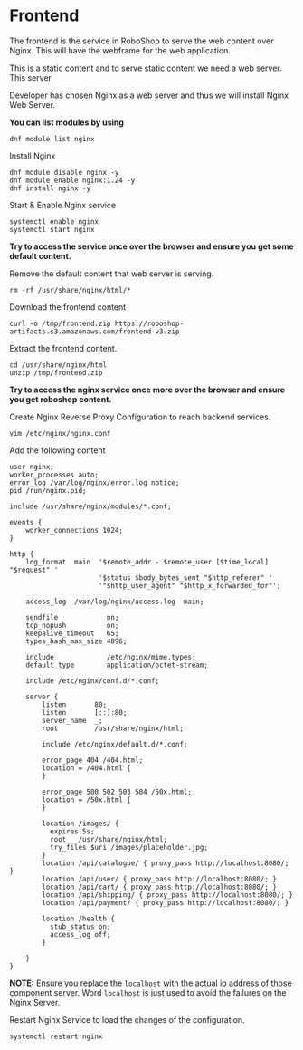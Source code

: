 
# Frontend

The frontend is the service in RoboShop to serve the web content over Nginx. This will have the webframe for the web application.

This is a static content and to serve static content we need a web server. This server

Developer has chosen Nginx as a web server and thus we will install Nginx Web Server. 


**You can list modules by using**

`dnf module list nginx`

Install Nginx 
```shell
dnf module disable nginx -y
dnf module enable nginx:1.24 -y
dnf install nginx -y
```

Start & Enable Nginx service 
```shell
systemctl enable nginx 
systemctl start nginx 
```

**Try to access the service once over the browser and ensure you get some default content.**

Remove the default content that web server is serving. 

```shell
rm -rf /usr/share/nginx/html/* 
```

Download the frontend content

```shell
curl -o /tmp/frontend.zip https://roboshop-artifacts.s3.amazonaws.com/frontend-v3.zip
```

Extract the frontend content.

```shell
cd /usr/share/nginx/html 
unzip /tmp/frontend.zip
```

**Try to access the nginx service once more over the browser and ensure you get roboshop content.**

Create Nginx Reverse Proxy Configuration to reach backend services.

```shell 
vim /etc/nginx/nginx.conf
```

Add the following content 

```nginx configuration title=/etc/nginx/nginx.conf 
user nginx;
worker_processes auto;
error_log /var/log/nginx/error.log notice;
pid /run/nginx.pid;

include /usr/share/nginx/modules/*.conf;

events {
    worker_connections 1024;
}

http {
    log_format  main  '$remote_addr - $remote_user [$time_local] "$request" '
                      '$status $body_bytes_sent "$http_referer" '
                      '"$http_user_agent" "$http_x_forwarded_for"';

    access_log  /var/log/nginx/access.log  main;

    sendfile            on;
    tcp_nopush          on;
    keepalive_timeout   65;
    types_hash_max_size 4096;

    include             /etc/nginx/mime.types;
    default_type        application/octet-stream;

    include /etc/nginx/conf.d/*.conf;

    server {
        listen       80;
        listen       [::]:80;
        server_name  _;
        root         /usr/share/nginx/html;

        include /etc/nginx/default.d/*.conf;

        error_page 404 /404.html;
        location = /404.html {
        }

        error_page 500 502 503 504 /50x.html;
        location = /50x.html {
        }

        location /images/ {
          expires 5s;
          root   /usr/share/nginx/html;
          try_files $uri /images/placeholder.jpg;
        }
        location /api/catalogue/ { proxy_pass http://localhost:8080/; }
        location /api/user/ { proxy_pass http://localhost:8080/; }
        location /api/cart/ { proxy_pass http://localhost:8080/; }
        location /api/shipping/ { proxy_pass http://localhost:8080/; }
        location /api/payment/ { proxy_pass http://localhost:8080/; }

        location /health {
          stub_status on;
          access_log off;
        }

    }
}
```

**NOTE:**
Ensure you replace the `localhost` with the actual ip address of those component server. Word `localhost` is just used to avoid the failures on the Nginx Server.

Restart Nginx Service to load the changes of the configuration.

```shell 
systemctl restart nginx 
```